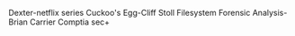 Dexter-netflix series
Cuckoo's Egg-Cliff Stoll
Filesystem Forensic Analysis-Brian Carrier
Comptia sec+
